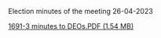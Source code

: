 Election minutes of the meeting 26-04-2023

[1691-3 minutes to DEOs.PDF (1.54 MB)](../files/3ef7c914-4fd7-480b-b65c-41febb6fca06.pdf)